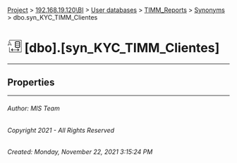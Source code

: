 #### 

[Project](../../../../index.md) > [192.168.19.120\\BI](../../../index.md) > [User databases](../../index.md) > [TIMM_Reports](../index.md) > [Synonyms](Synonyms.md) > dbo.syn_KYC_TIMM_Clientes

# ![Synonyms](../../../../Images/Synonym32.png) [dbo].[syn_KYC_TIMM_Clientes]

---

## <a name="#properties"></a>Properties



---

###### Author:  MIS Team

###### Copyright 2021 - All Rights Reserved

###### Created: Monday, November 22, 2021 3:15:24 PM

